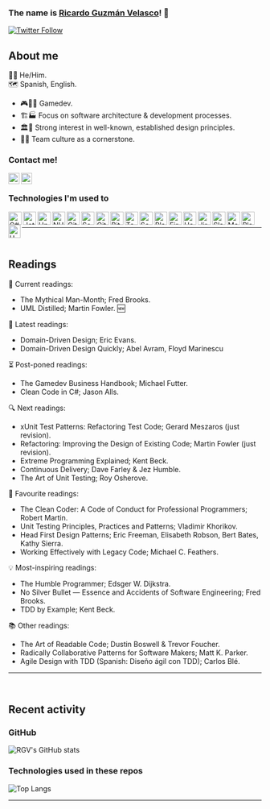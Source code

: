 <!-- Template by codeSTACKr. Watch out! https://github.com/codeSTACKr/codeSTACKr -->
### The name is [Ricardo Guzmán Velasco][linkedin]! 👋

[![Twitter Follow](https://img.shields.io/twitter/follow/rgvgamedev?color=1DA1F2&logo=twitter&style=for-the-badge)](https://twitter.com/intent/follow?original_referer=https%3A%2F%2Fgithub.com%2Frgvgamedev&screen_name=RGVgamedev)

## About me

🏳️‍🌈 He/Him.  
🗺 Spanish, English.

- 🎮👨‍💻 Gamedev.  
- 🏗️🏭 Focus on software architecture & development processes.  
- 🏛️🗼 Strong interest in well-known, established design principles.  
- 👥🤝 Team culture as a cornerstone.

### Contact me!
[<img align="left" alt="codeSTACKr | Twitter" width="22px" src="https://cdn.jsdelivr.net/npm/simple-icons@v3/icons/twitter.svg" />][twitter]
[<img align="left" alt="codeSTACKr | LinkedIn" width="22px" src="https://cdn.jsdelivr.net/npm/simple-icons@v3/icons/linkedin.svg" />][linkedin]

[twitter]: https://twitter.com/RGVgamedev
[linkedin]: https://linkedin.com/in/r-g-v

<br />

### Technologies I'm used to

<img align="left" width="26px" height="26px" title="C#" alt="C#" src="https://www.freeiconspng.com/uploads/c-logo-icon-18.png" />
<img align="left" width="26px" height="26px" title="Jetbrains Rider" alt="Jetbrains Rider" src="https://resources.jetbrains.com/storage/products/rider/img/meta/rider_logo_300x300.png" />
<img align="left" width="26px" height="26px" title="Unity" alt="Unity" src="https://cdn.worldvectorlogo.com/logos/unity-69.svg" />
<img align="left" width="26px" height="26px" title="NUnit" alt="NUnit" src="https://avatars.githubusercontent.com/u/2678858?s=280&v=4" />
<img align="left" width="26px" height="26px" title="Git" alt="Git" src="https://iconape.com/wp-content/png_logo_vector/git-icon.png" />
<img align="left" width="26px" height="26px" title="Attlasian SourceTree" alt="SourceTree" src="https://progsoft.net/images/sourcetree-icon-61d5ac298896aa69ee5840f8e8344b79aa74102b.png" />
<img align="left" width="26px" height="26px" title="GitHub" alt="GitHub" src="https://upload.wikimedia.org/wikipedia/commons/thumb/9/91/Octicons-mark-github.svg/2048px-Octicons-mark-github.svg.png" />
<img align="left" width="26px" height="26px" title="Attlasian BitBucket" alt="BitBucket" src="https://upload.wikimedia.org/wikipedia/commons/thumb/0/0e/Bitbucket-blue-logomark-only.svg/1200px-Bitbucket-blue-logomark-only.svg.png" />
<img align="left" width="26px" height="26px" title="TeamCity" alt="TeamCity" src="https://upload.wikimedia.org/wikipedia/commons/8/8e/TeamCity_Icon.png" />
<img align="left" width="26px" height="26px" title="Sonar" alt="Sonar" src="https://sastdumaneproappgwweb.z6.web.core.windows.net/imgs/sonarLogo.png" />
<img align="left" width="26px" height="26px" title="Playfab" alt="Playfab" src="https://www.nuget.org/profiles/PlayFab/avatar?imageSize=512" />
<img align="left" width="26px" height="26px" title="Firebase" alt="Firebase" src="https://img.icons8.com/color/452/firebase.png" />
<img align="left" width="26px" height="26px" title="Hack&Plan" alt="Hack&Plan" src="https://bricebelkadi.gallerycdn.vsassets.io/extensions/bricebelkadi/hacknplan/1.0.2/1606670551381/Microsoft.VisualStudio.Services.Icons.Default" />
<img align="left" width="26px" height="26px" title="Attlasian Jira" alt="Jira" src="https://user-images.githubusercontent.com/11347395/130452913-93ffb477-ca80-4965-b271-6409303f9fd3.png" />
<img align="left" width="26px" height="26px" title="Slack" alt="Slack" src="https://static.surveysparrow.com/site/assets/integrations/inner/slack.png" />
<img align="left" width="26px" height="26px" title="MarkDown" alt="MarkDown" src="https://user-images.githubusercontent.com/11347395/130453553-322c1932-e148-461e-b62f-c103f564b9b5.png" />
<img align="left" width="26px" height="26px" title="PlantUML" alt="PlantUML" src="https://plugins.jetbrains.com/files/7017/122599/icon/pluginIcon.svg" />
<img align="left" width="24px" height="26px" title="UML" alt="UML" src="https://joanpaon.files.wordpress.com/2013/05/uml-symbol.gif" />

<br />

---

<br />

## Readings

📖 Current readings:
- The Mythical Man-Month; Fred Brooks.
- UML Distilled; Martin Fowler. 🆕

📕 Latest readings:
- Domain-Driven Design; Eric Evans. 
- Domain-Driven Design Quickly; Abel Avram, Floyd Marinescu

⏳ Post-poned readings:
- The Gamedev Business Handbook; Michael Futter.
- Clean Code in C#; Jason Alls. 

🔍 Next readings:
- xUnit Test Patterns: Refactoring Test Code; Gerard Meszaros (just revision).
- Refactoring: Improving the Design of Existing Code; Martin Fowler (just revision).
- Extreme Programming Explained; Kent Beck.
- Continuous Delivery; Dave Farley & Jez Humble.
- The Art of Unit Testing; Roy Osherove. 

💎 Favourite readings:
- The Clean Coder: A Code of Conduct for Professional Programmers; Robert Martin.
- Unit Testing Principles, Practices and Patterns; Vladimir Khorikov.
- Head First Design Patterns; Eric Freeman, Elisabeth Robson, Bert Bates, Kathy Sierra.
- Working Effectively with Legacy Code; Michael C. Feathers.

💡 Most-inspiring readings:
- The Humble Programmer; Edsger W. Dijkstra.
- No Silver Bullet — Essence and Accidents of Software Engineering; Fred Brooks.
- TDD by Example; Kent Beck.

📚 Other readings:
- The Art of Readable Code; Dustin Boswell & Trevor Foucher.
- Radically Collaborative Patterns for Software Makers; Matt K. Parker.
- Agile Design with TDD (Spanish: Diseño ágil con TDD); Carlos Blé. 



---

<br />

## Recent activity

### GitHub

![RGV's GitHub stats](https://github-readme-stats.vercel.app/api?username=RicardoGuzmanVelasco&show_icons=true&hide_border=false&count_private=true&include_all_commits=true&count_private=true&hide=stars&theme=midnight-purple)

### Technologies used in these repos

![Top Langs](https://github-readme-stats.vercel.app/api/top-langs/?username=RicardoGuzmanVelasco&hide_border=false&theme=midnight-purple&layout=compact)


---

<br />
